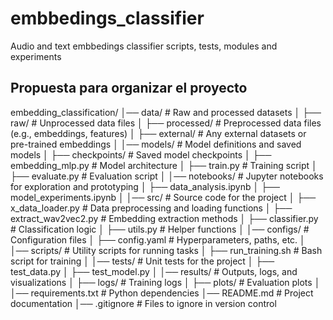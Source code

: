 # embbedings_classifier
Audio and text embbedings classifier scripts, tests, modules and experiments


## Propuesta para organizar el proyecto
embedding_classification/
│── data/                # Raw and processed datasets
│   ├── raw/             # Unprocessed data files
│   ├── processed/       # Preprocessed data files (e.g., embeddings, features)
│   ├── external/        # Any external datasets or pre-trained embeddings
│
│── models/              # Model definitions and saved models
│   ├── checkpoints/     # Saved model checkpoints
│   ├── embedding_mlp.py # Model architecture
│   ├── train.py         # Training script
│   ├── evaluate.py      # Evaluation script
│
│── notebooks/           # Jupyter notebooks for exploration and prototyping
│   ├── data_analysis.ipynb
│   ├── model_experiments.ipynb
│
│── src/                 # Source code for the project
│   ├── x_data_loader.py # Data preprocessing and loading functions
│   ├── extract_wav2vec2.py # Embedding extraction methods
│   ├── classifier.py    # Classification logic
│   ├── utils.py         # Helper functions
│
│── configs/             # Configuration files
│   ├── config.yaml      # Hyperparameters, paths, etc.
│
│── scripts/             # Utility scripts for running tasks
│   ├── run_training.sh  # Bash script for training
│
│── tests/               # Unit tests for the project
│   ├── test_data.py
│   ├── test_model.py
│
│── results/             # Outputs, logs, and visualizations
│   ├── logs/            # Training logs
│   ├── plots/           # Evaluation plots
│
│── requirements.txt     # Python dependencies
│── README.md            # Project documentation
│── .gitignore           # Files to ignore in version control
